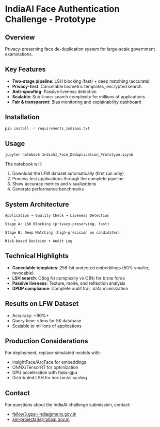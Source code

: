 # IndiaAI Face Authentication Challenge - Prototype

## Overview
Privacy-preserving face de-duplication system for large-scale government examinations.

## Key Features
- **Two-stage pipeline**: LSH blocking (fast) + deep matching (accurate)
- **Privacy-first**: Cancelable biometric templates, encrypted search
- **Anti-spoofing**: Passive liveness detection
- **Scalable**: Sub-linear search complexity for millions of applications
- **Fair & transparent**: Bias monitoring and explainability dashboard

## Installation

```bash
pip install -r requirements_indiaai.txt
```

## Usage

```bash
jupyter notebook IndiaAI_Face_Deduplication_Prototype.ipynb
```

The notebook will:
1. Download the LFW dataset automatically (first run only)
2. Process test applications through the complete pipeline
3. Show accuracy metrics and visualizations
4. Generate performance benchmarks

## System Architecture

```
Application → Quality Check → Liveness Detection
    ↓
Stage A: LSH Blocking (privacy-preserving, fast)
    ↓
Stage B: Deep Matching (high-precision on candidates)
    ↓
Risk-based Decision + Audit Log
```

## Technical Highlights

- **Cancelable templates**: 256-bit protected embeddings (50% smaller, revocable)
- **LSH search**: O(log N) complexity vs O(N) for brute force
- **Passive liveness**: Texture, moiré, and reflection analysis
- **DPDP compliance**: Complete audit trail, data minimization

## Results on LFW Dataset

- Accuracy: ~90%+
- Query time: <5ms for 5K database
- Scalable to millions of applications

## Production Considerations

For deployment, replace simulated models with:
- InsightFace/ArcFace for embeddings
- ONNX/TensorRT for optimization
- GPU acceleration with faiss-gpu
- Distributed LSH for horizontal scaling

## Contact

For questions about the IndiaAI challenge submission, contact:
- fellow3.gpai-india@meity.gov.in
- am-projects4@indiaai.gov.in

